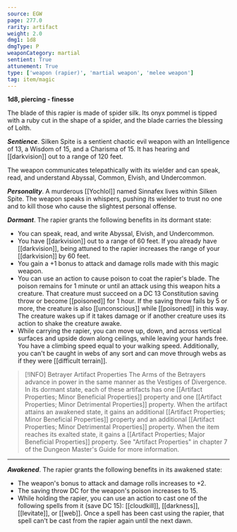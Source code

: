 ```yaml
---
source: EGW
page: 277.0
rarity: artifact
weight: 2.0
dmg1: 1d8
dmgType: P
weaponCategory: martial
sentient: True
attunement: True
type: ['weapon (rapier)', 'martial weapon', 'melee weapon']
tag: item/magic
---
```


**1d8, piercing - finesse**

The blade of this rapier is made of spider silk. Its onyx pommel is tipped with a ruby cut in the shape of a spider, and the blade carries the blessing of Lolth.

**_Sentience_**. Silken Spite is a sentient chaotic evil weapon with an Intelligence of 13, a Wisdom of 15, and a Charisma of 15. It has hearing and [[darkvision]] out to a range of 120 feet.

The weapon communicates telepathically with its wielder and can speak, read, and understand Abyssal, Common, Elvish, and Undercommon.

**_Personality_**. A murderous [[Yochlol]] named Sinnafex lives within Silken Spite. The weapon speaks in whispers, pushing its wielder to trust no one and to kill those who cause the slightest personal offense.

**_Dormant_**. The rapier grants the following benefits in its dormant state:

- You can speak, read, and write Abyssal, Elvish, and Undercommon.
- You have [[darkvision]] out to a range of 60 feet. If you already have [[darkvision]], being attuned to the rapier increases the range of your [[darkvision]] by 60 feet.
- You gain a +1 bonus to attack and damage rolls made with this magic weapon.
- You can use an action to cause poison to coat the rapier's blade. The poison remains for 1 minute or until an attack using this weapon hits a creature. That creature must succeed on a DC 13 Constitution saving throw or become [[poisoned]] for 1 hour. If the saving throw fails by 5 or more, the creature is also [[unconscious]] while [[poisoned]] in this way. The creature wakes up if it takes damage or if another creature uses its action to shake the creature awake.
- While carrying the rapier, you can move up, down, and across vertical surfaces and upside down along ceilings, while leaving your hands free. You have a climbing speed equal to your walking speed. Additionally, you can't be caught in webs of any sort and can move through webs as if they were [[difficult terrain]].


> [!INFO] Betrayer Artifact Properties
>The Arms of the Betrayers advance in power in the same manner as the Vestiges of Divergence. In its dormant state, each of these artifacts has one [[Artifact Properties; Minor Beneficial Properties]] property and one [[Artifact Properties; Minor Detrimental Properties]] property. When the artifact attains an awakened state, it gains an additional [[Artifact Properties; Minor Beneficial Properties]] property and an additional [[Artifact Properties; Minor Detrimental Properties]] property. When the item reaches its exalted state, it gains a [[Artifact Properties; Major Beneficial Properties]] property. See "Artifact Properties" in chapter 7 of the Dungeon Master's Guide for more information.

---

**_Awakened_**. The rapier grants the following benefits in its awakened state:

- The weapon's bonus to attack and damage rolls increases to +2.
- The saving throw DC for the weapon's poison increases to 15.
- While holding the rapier, you can use an action to cast one of the following spells from it (save DC 15): [[cloudkill]], [[darkness]], [[levitate]], or [[web]]. Once a spell has been cast using the rapier, that spell can't be cast from the rapier again until the next dawn.


